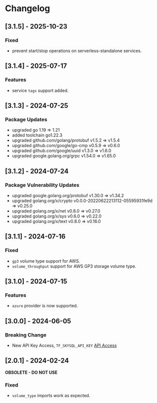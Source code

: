 # Changelog

## [3.1.5] - 2025-10-23
### Fixed
- prevent start/stop operations on serverless-standalone services.

## [3.1.4] - 2025-07-17
### Features
- service `tags` support added.

## [3.1.3] - 2024-07-25
### Package Updates
- upgraded go 1.19 => 1.21
- added toolchain go1.22.3
- upgraded github.com/golang/protobuf v1.5.2 => v1.5.4
- upgraded github.com/google/go-cmp v0.5.9 => v0.6.0
- upgraded github.com/google/uuid v1.3.0 => v1.6.0
- upgraded google.golang.org/grpc v1.54.0 => v1.65.0

## [3.1.2] - 2024-07-24
### Package Vulnerability Updates
- upgraded google.golang.org/protobuf v1.30.0 => v1.34.2
- upgraded golang.org/x/crypto v0.0.0-20220622213112-05595931fe9d => v0.25.0
- upgraded golang.org/x/net v0.8.0 => v0.27.0
- upgraded golang.org/x/sys v0.6.0 => v0.22.0
- upgraded golang.org/x/text v0.8.0 => v0.16.0

## [3.1.1] - 2024-07-16
### Fixed
- `gp3` volume type support for AWS.
- `volume_throughput` support for AWS GP3 storage volume type.

## [3.1.0] - 2024-07-15
### Features
- `azure` provider is now supported.

## [3.0.0] - 2024-06-05
### Breaking Change
- New API Key Access, `TF_SKYSQL_API_KEY` [API Access](https://app.skysql.com/user-profile/api-keys)

## [2.0.1] - 2024-02-24
**OBSOLETE - DO NOT USE**
### Fixed
- `volume_type` imports work as expected.
